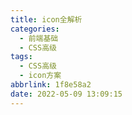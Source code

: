 ```yaml
---
title: icon全解析
categories:
  - 前端基础
  - CSS高级
tags:
  - CSS高级
  - icon方案
abbrlink: 1f8e58a2
date: 2022-05-09 13:09:15
---
```

